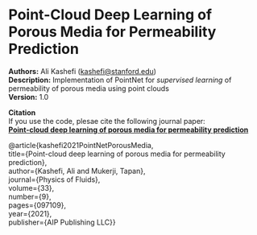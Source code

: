 # Point-Cloud Deep Learning of Porous Media for Permeability Prediction

**Authors:** Ali Kashefi (kashefi@stanford.edu) <br>
**Description:** Implementation of PointNet for *supervised learning* of permeability of porous media using point clouds <br>
**Version:** 1.0 <br>

**Citation** <br>
If you use the code, plesae cite the following journal paper: <br>
**[Point-cloud deep learning of porous media for permeability prediction](https://doi.org/10.1063/5.0063904)**

@article{kashefi2021PointNetPorousMedia, <br>
  title={Point-cloud deep learning of porous media for permeability prediction}, <br>
  author={Kashefi, Ali and Mukerji, Tapan}, <br>
  journal={Physics of Fluids}, <br>
  volume={33}, <br>
  number={9}, <br>
  pages={097109}, <br>
  year={2021}, <br>
  publisher={AIP Publishing LLC}} <br>
